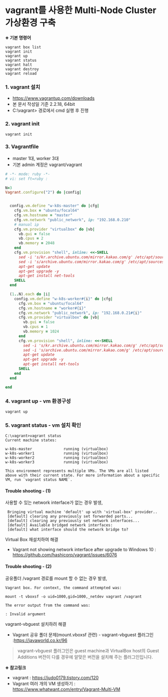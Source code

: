 vagrant를 사용한 Multi-Node Cluster 가상환경 구축
====

**※ 기본 명령어**
```
vagrant box list
vagrant init
vagrant up
vagrant status
vagrant halt
vagrant destroy
vagrant reload
```

### 1. vagrant 설치
- https://www.vagrantup.com/downloads
- 본 문서 작성일 기준 2.2.18, 64bit
- C:\vagrant> 경로에서 cmd 실행 후 진행
### 2. vagrant init
```
vagrant init
```
### 3. Vagrantfile 
- master 1대, worker 3대
- 기본 admin 계정은 vagrant/vagrant
```ruby
# -*- mode: ruby -*-
# vi: set ft=ruby :

N=3
Vagrant.configure("2") do |config|


  config.vm.define "w-k8s-master" do |cfg|
    cfg.vm.box = "ubuntu/focal64"
    cfg.vm.hostname = "master"
    cfg.vm.network "public_network", ip: "192.168.0.210"
    # manual ip
    cfg.vm.provider "virtualbox" do |vb|
      vb.gui = false
      vb.cpus = 2
      vb.memory = 2048
    end
    cfg.vm.provision "shell", inline: <<-SHELL
      sed -i 's/kr.archive.ubuntu.com/mirror.kakao.com/g' /etc/apt/sources.list
      sed -i 's/archive.ubuntu.com/mirror.kakao.com/g' /etc/apt/sources.list
      apt-get update
      apt-get upgrade -y
      apt-get install net-tools
    SHELL
  end

  (1..N).each do |i|
    config.vm.define "w-k8s-worker#{i}" do |cfg|
      cfg.vm.box = "ubuntu/focal64"
      cfg.vm.hostname = "worker#{i}"
      cfg.vm.network "public_network", ip: "192.168.0.21#{i}"
      cfg.vm.provider "virtualbox" do |vb|
        vb.gui = false
        vb.cpus = 1
        vb.memory = 1024
      end
      cfg.vm.provision "shell", inline: <<-SHELL
        sed -i 's/kr.archive.ubuntu.com/mirror.kakao.com/g' /etc/apt/sources.list
        sed -i 's/archive.ubuntu.com/mirror.kakao.com/g' /etc/apt/sources.list
        apt-get update
        apt-get upgrade -y
        apt-get install net-tools
      SHELL
    end
  end

end
```

### 4. vagrant up - vm 환경구성
```
vagrant up
```

### 5. vagrant status - vm 설치 확인
```
C:\vagrant>vagrant status
Current machine states:

w-k8s-master              running (virtualbox)
w-k8s-worker1             running (virtualbox)
w-k8s-worker2             running (virtualbox)
w-k8s-worker3             running (virtualbox)

This environment represents multiple VMs. The VMs are all listed
above with their current state. For more information about a specific
VM, run `vagrant status NAME`.
```


#### Trouble shooting - (1)
사용할 수 있는 network interface가 없는 경우 발생,
```
 Bringing virtual machine 'default' up with 'virtual-box' provider..
 [default] clearing any previously set forwarded ports...
 [default] clearing any previously set network interfaces...
 [default] Available bridged network interfaces:
 [default] what interface should the network bridge to?
```
Virtual Box 재설치하여 해결
- Vagrant not showing network interface after upgrade to Windows 10 : https://github.com/hashicorp/vagrant/issues/6076
#### Trouble shooting - (2)
공유폴더 /vagrant 경로를 mount 할 수 없는 경우 발생,
```
Vagrant box. For context, the command attempted was:

mount -t vboxsf -o uid=1000,gid=1000,_netdev vagrant /vagrant

The error output from the command was:

: Invalid argument
```
vagrant-vbguest 설치하려 해결
- Vagrant 공유 폴더 문제(mount.vboxsf 관련) - vagrant-vbguest 플러그인 :https://javaworld.co.kr/96
> vagrant-vbguest 플러그인은 guest machine과 VirtualBox host의 Guest Additions 버전이 다를 경우에 알맞은 버전을 설치해 주는 플러그인입니다.


**※ 참고링크**
- vagrant : https://judo0179.tistory.com/120
- Vagrant 여러 개의 VM 생성하기 : https://www.whatwant.com/entry/Vagrant-Multi-VM
